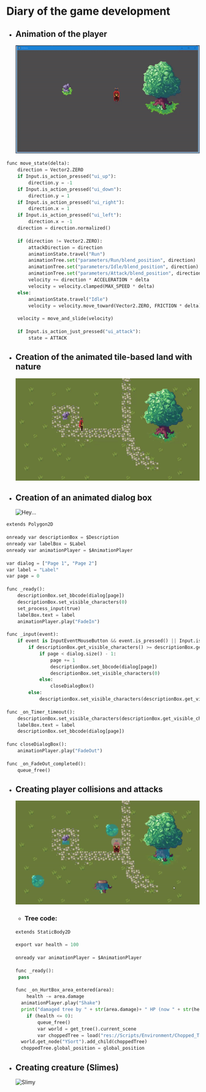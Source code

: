 # Diary of the game development

* ## Animation of the player
  ![Basic player animations](/Diary/character.gif)
```python
func move_state(delta):
	direction = Vector2.ZERO
	if Input.is_action_pressed("ui_up"):
		direction.y = -1
	if Input.is_action_pressed("ui_down"):
		direction.y = 1
	if Input.is_action_pressed("ui_right"):
		direction.x = 1
	if Input.is_action_pressed("ui_left"):
		direction.x = -1
	direction = direction.normalized()
	
	if (direction != Vector2.ZERO):
		attackDirection = direction
		animationState.travel("Run")
		animationTree.set("parameters/Run/blend_position", direction)
		animationTree.set("parameters/Idle/blend_position", direction)
		animationTree.set("parameters/Attack/blend_position", direction)
		velocity += direction * ACCELERATION * delta
		velocity = velocity.clamped(MAX_SPEED * delta)
	else:
		animationState.travel("Idle")
		velocity = velocity.move_toward(Vector2.ZERO, FRICTION * delta)
		
	velocity = move_and_slide(velocity)
	
	if Input.is_action_just_pressed("ui_attack"):
		state = ATTACK
```
* ## Creation of the animated tile-based land with nature
  ![This is where the green comes from](/Diary/animated_nature%20and%20character.gif)
  
* ## Creation of an animated dialog box
  ![Hey...](/Diary/dialogbox.gif)
```python
extends Polygon2D

onready var descriptionBox = $Description
onready var labelBox = $Label
onready var animationPlayer = $AnimationPlayer

var dialog = ["Page 1", "Page 2"]
var label = "Label"
var page = 0

func _ready():
	descriptionBox.set_bbcode(dialog[page])
	descriptionBox.set_visible_characters(0)
	set_process_input(true)
	labelBox.text = label
	animationPlayer.play("FadeIn")
	
func _input(event):
	if event is InputEventMouseButton && event.is_pressed() || Input.is_action_just_pressed("ui_accept"):
		if descriptionBox.get_visible_characters() >= descriptionBox.get_total_character_count():
			if page < dialog.size() - 1:
				page += 1
				descriptionBox.set_bbcode(dialog[page])
				descriptionBox.set_visible_characters(0)
			else:
				closeDialogBox()
		else:
			descriptionBox.set_visible_characters(descriptionBox.get_visible_characters())

func _on_Timer_timeout():
	descriptionBox.set_visible_characters(descriptionBox.get_visible_characters() + 1)
	labelBox.text = label
	descriptionBox.set_bbcode(dialog[page])

func closeDialogBox():
	animationPlayer.play("FadeOut")

func _on_FadeOut_completed():
	queue_free()
```
* ## Creating player collisions and attacks
  ![Chop Chop](/Diary/chop_chop_trees.gif)
  * ### Tree code:
  ```python
  extends StaticBody2D

  export var health = 100

  onready var animationPlayer = $AnimationPlayer

  func _ready():
   pass

  func _on_HurtBox_area_entered(area):
	  health -= area.damage
  	animationPlayer.play("Shake")
    print("damaged tree by " + str(area.damage)+ " HP (now " + str(health) + " HP)")
	  if (health <= 0):
		  queue_free()
		  var world = get_tree().current_scene
		  var choppedTree = load("res://Scripts/Environment/Chopped_Tree.tscn").instance()
    world.get_node("YSort").add_child(choppedTree)
    choppedTree.global_position = global_position
  ```
* ## Creating creature (Slimes)
  ![Slimy](/Diary/monster_slime.gif)
